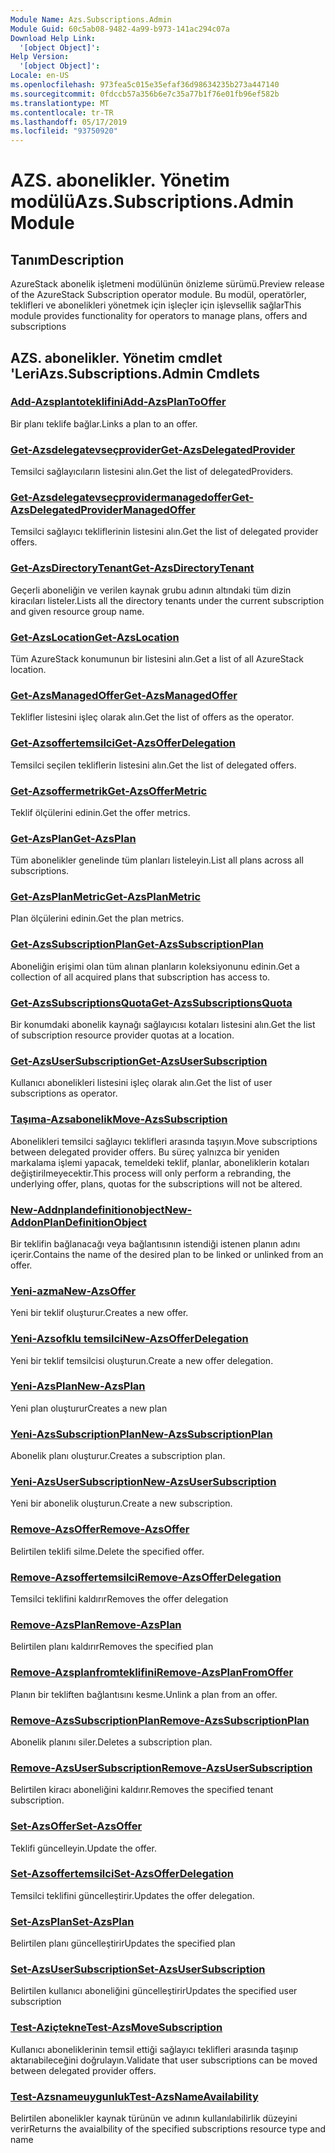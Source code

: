```yaml
---
Module Name: Azs.Subscriptions.Admin
Module Guid: 60c5ab08-9482-4a99-b973-141ac294c07a
Download Help Link:
  '[object Object]': 
Help Version:
  '[object Object]': 
Locale: en-US
ms.openlocfilehash: 973fea5c015e35efaf36d98634235b273a447140
ms.sourcegitcommit: 0fdccb57a356b6e7c35a77b1f76e01fb96ef582b
ms.translationtype: MT
ms.contentlocale: tr-TR
ms.lasthandoff: 05/17/2019
ms.locfileid: "93750920"
---
```

# <span data-ttu-id="d52d8-101">AZS. abonelikler. Yönetim modülü</span><span class="sxs-lookup"><span data-stu-id="d52d8-101">Azs.Subscriptions.Admin Module</span></span>
## <span data-ttu-id="d52d8-102">Tanım</span><span class="sxs-lookup"><span data-stu-id="d52d8-102">Description</span></span>
<span data-ttu-id="d52d8-103">AzureStack abonelik işletmeni modülünün önizleme sürümü.</span><span class="sxs-lookup"><span data-stu-id="d52d8-103">Preview release of the AzureStack Subscription operator module.</span></span>  <span data-ttu-id="d52d8-104">Bu modül, operatörler, teklifleri ve abonelikleri yönetmek için işleçler için işlevsellik sağlar</span><span class="sxs-lookup"><span data-stu-id="d52d8-104">This module provides functionality for operators to manage plans, offers and subscriptions</span></span>

## <span data-ttu-id="d52d8-105">AZS. abonelikler. Yönetim cmdlet 'Leri</span><span class="sxs-lookup"><span data-stu-id="d52d8-105">Azs.Subscriptions.Admin Cmdlets</span></span>
### [<span data-ttu-id="d52d8-106">Add-Azsplantoteklifini</span><span class="sxs-lookup"><span data-stu-id="d52d8-106">Add-AzsPlanToOffer</span></span>](Add-AzsPlanToOffer.md)
<span data-ttu-id="d52d8-107">Bir planı teklife bağlar.</span><span class="sxs-lookup"><span data-stu-id="d52d8-107">Links a plan to an offer.</span></span>

### [<span data-ttu-id="d52d8-108">Get-Azsdelegatevseçprovider</span><span class="sxs-lookup"><span data-stu-id="d52d8-108">Get-AzsDelegatedProvider</span></span>](Get-AzsDelegatedProvider.md)
<span data-ttu-id="d52d8-109">Temsilci sağlayıcıların listesini alın.</span><span class="sxs-lookup"><span data-stu-id="d52d8-109">Get the list of delegatedProviders.</span></span>

### [<span data-ttu-id="d52d8-110">Get-Azsdelegatevseçprovidermanagedoffer</span><span class="sxs-lookup"><span data-stu-id="d52d8-110">Get-AzsDelegatedProviderManagedOffer</span></span>](Get-AzsDelegatedProviderManagedOffer.md)
<span data-ttu-id="d52d8-111">Temsilci sağlayıcı tekliflerinin listesini alın.</span><span class="sxs-lookup"><span data-stu-id="d52d8-111">Get the list of delegated provider offers.</span></span>

### [<span data-ttu-id="d52d8-112">Get-AzsDirectoryTenant</span><span class="sxs-lookup"><span data-stu-id="d52d8-112">Get-AzsDirectoryTenant</span></span>](Get-AzsDirectoryTenant.md)
<span data-ttu-id="d52d8-113">Geçerli aboneliğin ve verilen kaynak grubu adının altındaki tüm dizin kiracıları listeler.</span><span class="sxs-lookup"><span data-stu-id="d52d8-113">Lists all the directory tenants under the current subscription and given resource group name.</span></span>

### [<span data-ttu-id="d52d8-114">Get-AzsLocation</span><span class="sxs-lookup"><span data-stu-id="d52d8-114">Get-AzsLocation</span></span>](Get-AzsLocation.md)
<span data-ttu-id="d52d8-115">Tüm AzureStack konumunun bir listesini alın.</span><span class="sxs-lookup"><span data-stu-id="d52d8-115">Get a list of all AzureStack location.</span></span>

### [<span data-ttu-id="d52d8-116">Get-AzsManagedOffer</span><span class="sxs-lookup"><span data-stu-id="d52d8-116">Get-AzsManagedOffer</span></span>](Get-AzsManagedOffer.md)
<span data-ttu-id="d52d8-117">Teklifler listesini işleç olarak alın.</span><span class="sxs-lookup"><span data-stu-id="d52d8-117">Get the list of offers as the operator.</span></span>

### [<span data-ttu-id="d52d8-118">Get-Azsoffertemsilci</span><span class="sxs-lookup"><span data-stu-id="d52d8-118">Get-AzsOfferDelegation</span></span>](Get-AzsOfferDelegation.md)
<span data-ttu-id="d52d8-119">Temsilci seçilen tekliflerin listesini alın.</span><span class="sxs-lookup"><span data-stu-id="d52d8-119">Get the list of delegated offers.</span></span>

### [<span data-ttu-id="d52d8-120">Get-Azsoffermetrik</span><span class="sxs-lookup"><span data-stu-id="d52d8-120">Get-AzsOfferMetric</span></span>](Get-AzsOfferMetric.md)
<span data-ttu-id="d52d8-121">Teklif ölçülerini edinin.</span><span class="sxs-lookup"><span data-stu-id="d52d8-121">Get the offer metrics.</span></span>

### [<span data-ttu-id="d52d8-122">Get-AzsPlan</span><span class="sxs-lookup"><span data-stu-id="d52d8-122">Get-AzsPlan</span></span>](Get-AzsPlan.md)
<span data-ttu-id="d52d8-123">Tüm abonelikler genelinde tüm planları listeleyin.</span><span class="sxs-lookup"><span data-stu-id="d52d8-123">List all plans across all subscriptions.</span></span>

### [<span data-ttu-id="d52d8-124">Get-AzsPlanMetric</span><span class="sxs-lookup"><span data-stu-id="d52d8-124">Get-AzsPlanMetric</span></span>](Get-AzsPlanMetric.md)
<span data-ttu-id="d52d8-125">Plan ölçülerini edinin.</span><span class="sxs-lookup"><span data-stu-id="d52d8-125">Get the plan metrics.</span></span>

### [<span data-ttu-id="d52d8-126">Get-AzsSubscriptionPlan</span><span class="sxs-lookup"><span data-stu-id="d52d8-126">Get-AzsSubscriptionPlan</span></span>](Get-AzsSubscriptionPlan.md)
<span data-ttu-id="d52d8-127">Aboneliğin erişimi olan tüm alınan planların koleksiyonunu edinin.</span><span class="sxs-lookup"><span data-stu-id="d52d8-127">Get a collection of all acquired plans that subscription has access to.</span></span>

### [<span data-ttu-id="d52d8-128">Get-AzsSubscriptionsQuota</span><span class="sxs-lookup"><span data-stu-id="d52d8-128">Get-AzsSubscriptionsQuota</span></span>](Get-AzsSubscriptionsQuota.md)
<span data-ttu-id="d52d8-129">Bir konumdaki abonelik kaynağı sağlayıcısı kotaları listesini alın.</span><span class="sxs-lookup"><span data-stu-id="d52d8-129">Get the list of subscription resource provider quotas at a location.</span></span>

### [<span data-ttu-id="d52d8-130">Get-AzsUserSubscription</span><span class="sxs-lookup"><span data-stu-id="d52d8-130">Get-AzsUserSubscription</span></span>](Get-AzsUserSubscription.md)
<span data-ttu-id="d52d8-131">Kullanıcı abonelikleri listesini işleç olarak alın.</span><span class="sxs-lookup"><span data-stu-id="d52d8-131">Get the list of user subscriptions as operator.</span></span>

### [<span data-ttu-id="d52d8-132">Taşıma-Azsabonelik</span><span class="sxs-lookup"><span data-stu-id="d52d8-132">Move-AzsSubscription</span></span>](Move-AzsSubscription.md)
<span data-ttu-id="d52d8-133">Abonelikleri temsilci sağlayıcı teklifleri arasında taşıyın.</span><span class="sxs-lookup"><span data-stu-id="d52d8-133">Move subscriptions between delegated provider offers.</span></span>
<span data-ttu-id="d52d8-134">Bu süreç yalnızca bir yeniden markalama işlemi yapacak, temeldeki teklif, planlar, aboneliklerin kotaları değiştirilmeyecektir.</span><span class="sxs-lookup"><span data-stu-id="d52d8-134">This process will only perform a rebranding, the underlying offer, plans, quotas for the subscriptions will not be altered.</span></span>

### [<span data-ttu-id="d52d8-135">New-Addnplandefinitionobject</span><span class="sxs-lookup"><span data-stu-id="d52d8-135">New-AddonPlanDefinitionObject</span></span>](New-AddonPlanDefinitionObject.md)
<span data-ttu-id="d52d8-136">Bir teklifin bağlanacağı veya bağlantısının istendiği istenen planın adını içerir.</span><span class="sxs-lookup"><span data-stu-id="d52d8-136">Contains the name of the desired plan to be linked or unlinked from an offer.</span></span>

### [<span data-ttu-id="d52d8-137">Yeni-azma</span><span class="sxs-lookup"><span data-stu-id="d52d8-137">New-AzsOffer</span></span>](New-AzsOffer.md)
<span data-ttu-id="d52d8-138">Yeni bir teklif oluşturur.</span><span class="sxs-lookup"><span data-stu-id="d52d8-138">Creates a new offer.</span></span>

### [<span data-ttu-id="d52d8-139">Yeni-Azsofklu temsilci</span><span class="sxs-lookup"><span data-stu-id="d52d8-139">New-AzsOfferDelegation</span></span>](New-AzsOfferDelegation.md)
<span data-ttu-id="d52d8-140">Yeni bir teklif temsilcisi oluşturun.</span><span class="sxs-lookup"><span data-stu-id="d52d8-140">Create a new offer delegation.</span></span>

### [<span data-ttu-id="d52d8-141">Yeni-AzsPlan</span><span class="sxs-lookup"><span data-stu-id="d52d8-141">New-AzsPlan</span></span>](New-AzsPlan.md)
<span data-ttu-id="d52d8-142">Yeni plan oluşturur</span><span class="sxs-lookup"><span data-stu-id="d52d8-142">Creates a new plan</span></span>

### [<span data-ttu-id="d52d8-143">Yeni-AzsSubscriptionPlan</span><span class="sxs-lookup"><span data-stu-id="d52d8-143">New-AzsSubscriptionPlan</span></span>](New-AzsSubscriptionPlan.md)
<span data-ttu-id="d52d8-144">Abonelik planı oluşturur.</span><span class="sxs-lookup"><span data-stu-id="d52d8-144">Creates a subscription plan.</span></span>

### [<span data-ttu-id="d52d8-145">Yeni-AzsUserSubscription</span><span class="sxs-lookup"><span data-stu-id="d52d8-145">New-AzsUserSubscription</span></span>](New-AzsUserSubscription.md)
<span data-ttu-id="d52d8-146">Yeni bir abonelik oluşturun.</span><span class="sxs-lookup"><span data-stu-id="d52d8-146">Create a new subscription.</span></span>

### [<span data-ttu-id="d52d8-147">Remove-AzsOffer</span><span class="sxs-lookup"><span data-stu-id="d52d8-147">Remove-AzsOffer</span></span>](Remove-AzsOffer.md)
<span data-ttu-id="d52d8-148">Belirtilen teklifi silme.</span><span class="sxs-lookup"><span data-stu-id="d52d8-148">Delete the specified offer.</span></span>

### [<span data-ttu-id="d52d8-149">Remove-Azsoffertemsilci</span><span class="sxs-lookup"><span data-stu-id="d52d8-149">Remove-AzsOfferDelegation</span></span>](Remove-AzsOfferDelegation.md)
<span data-ttu-id="d52d8-150">Temsilci teklifini kaldırır</span><span class="sxs-lookup"><span data-stu-id="d52d8-150">Removes the offer delegation</span></span>

### [<span data-ttu-id="d52d8-151">Remove-AzsPlan</span><span class="sxs-lookup"><span data-stu-id="d52d8-151">Remove-AzsPlan</span></span>](Remove-AzsPlan.md)
<span data-ttu-id="d52d8-152">Belirtilen planı kaldırır</span><span class="sxs-lookup"><span data-stu-id="d52d8-152">Removes the specified plan</span></span>

### [<span data-ttu-id="d52d8-153">Remove-Azsplanfromteklifini</span><span class="sxs-lookup"><span data-stu-id="d52d8-153">Remove-AzsPlanFromOffer</span></span>](Remove-AzsPlanFromOffer.md)
<span data-ttu-id="d52d8-154">Planın bir tekliften bağlantısını kesme.</span><span class="sxs-lookup"><span data-stu-id="d52d8-154">Unlink a plan from an offer.</span></span>

### [<span data-ttu-id="d52d8-155">Remove-AzsSubscriptionPlan</span><span class="sxs-lookup"><span data-stu-id="d52d8-155">Remove-AzsSubscriptionPlan</span></span>](Remove-AzsSubscriptionPlan.md)
<span data-ttu-id="d52d8-156">Abonelik planını siler.</span><span class="sxs-lookup"><span data-stu-id="d52d8-156">Deletes a subscription plan.</span></span>

### [<span data-ttu-id="d52d8-157">Remove-AzsUserSubscription</span><span class="sxs-lookup"><span data-stu-id="d52d8-157">Remove-AzsUserSubscription</span></span>](Remove-AzsUserSubscription.md)
<span data-ttu-id="d52d8-158">Belirtilen kiracı aboneliğini kaldırır.</span><span class="sxs-lookup"><span data-stu-id="d52d8-158">Removes the specified tenant subscription.</span></span>

### [<span data-ttu-id="d52d8-159">Set-AzsOffer</span><span class="sxs-lookup"><span data-stu-id="d52d8-159">Set-AzsOffer</span></span>](Set-AzsOffer.md)
<span data-ttu-id="d52d8-160">Teklifi güncelleyin.</span><span class="sxs-lookup"><span data-stu-id="d52d8-160">Update the offer.</span></span>

### [<span data-ttu-id="d52d8-161">Set-Azsoffertemsilci</span><span class="sxs-lookup"><span data-stu-id="d52d8-161">Set-AzsOfferDelegation</span></span>](Set-AzsOfferDelegation.md)
<span data-ttu-id="d52d8-162">Temsilci teklifini güncelleştirir.</span><span class="sxs-lookup"><span data-stu-id="d52d8-162">Updates the offer delegation.</span></span>

### [<span data-ttu-id="d52d8-163">Set-AzsPlan</span><span class="sxs-lookup"><span data-stu-id="d52d8-163">Set-AzsPlan</span></span>](Set-AzsPlan.md)
<span data-ttu-id="d52d8-164">Belirtilen planı güncelleştirir</span><span class="sxs-lookup"><span data-stu-id="d52d8-164">Updates the specified plan</span></span>

### [<span data-ttu-id="d52d8-165">Set-AzsUserSubscription</span><span class="sxs-lookup"><span data-stu-id="d52d8-165">Set-AzsUserSubscription</span></span>](Set-AzsUserSubscription.md)
<span data-ttu-id="d52d8-166">Belirtilen kullanıcı aboneliğini güncelleştirir</span><span class="sxs-lookup"><span data-stu-id="d52d8-166">Updates the specified user subscription</span></span>

### [<span data-ttu-id="d52d8-167">Test-Aziçtekne</span><span class="sxs-lookup"><span data-stu-id="d52d8-167">Test-AzsMoveSubscription</span></span>](Test-AzsMoveSubscription.md)
<span data-ttu-id="d52d8-168">Kullanıcı aboneliklerinin temsil ettiği sağlayıcı teklifleri arasında taşınıp aktarıabileceğini doğrulayın.</span><span class="sxs-lookup"><span data-stu-id="d52d8-168">Validate that user subscriptions can be moved between delegated provider offers.</span></span>

### [<span data-ttu-id="d52d8-169">Test-Azsnameuygunluk</span><span class="sxs-lookup"><span data-stu-id="d52d8-169">Test-AzsNameAvailability</span></span>](Test-AzsNameAvailability.md)
<span data-ttu-id="d52d8-170">Belirtilen abonelikler kaynak türünün ve adının kullanılabilirlik düzeyini verir</span><span class="sxs-lookup"><span data-stu-id="d52d8-170">Returns the avaialbility of the specified subscriptions resource type and name</span></span>


